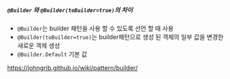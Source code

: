 ##### `@Builder` 와 `@Builder(toBuilder=true)`의 차이
- `@Builder`는 builder 패턴을 사용 할 수 있도록 선언 할 때 사용
- `@Builder(toBuilder=true)`는 builder패턴으로 생성 된 객체의 일부 값을 변경한 새로운 객체 생성
- `@Builder.Default` 기본 값

https://johngrib.github.io/wiki/pattern/builder/